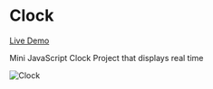 # Clock

[Live Demo](https://dangvincent.github.io/Clock/)

Mini JavaScript Clock Project that displays real time 

![Clock](https://i.imgur.com/wWu6Nr3.png)
